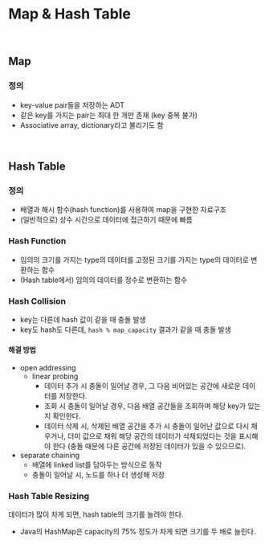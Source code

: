 # Map & Hash Table

<br>

## Map
### 정의

- key-value pair들을 저장하는 ADT
- 같은 key를 가지는 pair는 최대 한 개만 존재 (key 중복 불가)
- Associative array, dictionary라고 불리기도 함

<br>

## Hash Table
### 정의
- 배열과 해시 함수(hash function)를 사용하여 map을 구현한 자료구조
- (일반적으로) 상수 시간으로 데이터에 접근하기 때문에 빠름

### Hash Function
- 임의의 크기를 가지는 type의 데이터를 고정된 크기를 가지는 type의 데이터로 변환하는 함수
- (Hash table에서) 임의의 데이터를 정수로 변환하는 함수

### Hash Collision
- key는 다른데 hash 값이 같을 때 충돌 발생
- key도 hash도 다른데, `hash % map_capacity` 결과가 같을 때 충돌 발생

#### 해결 방법
- open addressing
    - linear probing
        - 데이터 추가 시 충돌이 일어날 경우, 그 다음 비어있는 공간에 새로운 데이터를 저장한다.
        - 조회 시 충돌이 일어날 경우, 다음 배열 공간들을 조회하며 해당 key가 있는지 확인한다.
        - 데이터 삭제 시, 삭제된 배열 공간을 추가 시 충돌이 일어난 값으로 다시 채우거나, 더미 값으로 채워 해당 공간의 데이터가 삭제되었다는 것을 표시해야 한다 (충돌 때문에 다른 공간에 저장된 데이터가 있을 수 있으므로).
- separate chaining
    - 배열에 linked list를 담아두는 방식으로 동작
    - 충돌이 일어날 시, 노드를 하나 더 생성해 저장

### Hash Table Resizing
데이터가 많이 차게 되면, hash table의 크기를 늘려야 한다.
- Java의 HashMap은 capacity의 75% 정도가 차게 되면 크기를 두 배로 늘린다.